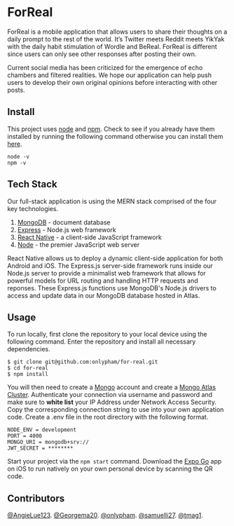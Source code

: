 # ForReal

ForReal is a mobile application that allows users to share their thoughts on a daily prompt to the rest of the world. It’s Twitter meets Reddit meets YikYak with the daily habit stimulation of Wordle and BeReal. ForReal is different since users can only see other responses after posting their own.

Current social media has been criticized for the emergence of echo chambers and filtered realities. We hope our application can help push users to develop their own original opinions before interacting with other posts.

## Install

This project uses [node](http://nodejs.org) and [npm](https://npmjs.com). Check to see if you already have them installed by running the following command otherwise you can install them [here](https://docs.npmjs.com/downloading-and-installing-node-js-and-npm).

```
node -v
npm -v
```

## Tech Stack

Our full-stack application is using the MERN stack comprised of the four key technologies.

1. [MongoDB](https://www.mongodb.com/docs/) - document database
2. [Express](https://expressjs.com/) - Node.js web framework
3. [React Native](https://reactnative.dev/docs/getting-started) - a client-side JavaScript framework
4. [Node](https://nodejs.org/en/docs/) - the premier JavaScript web server

React Native allows us to deploy a dynamic client-side application for both Android and iOS. The Express.js server-side framework runs inside our Node.js server to provide a minimalist web framework that allows for powerful models for URL routing and handling HTTP requests and reponses. These Express.js functions use MongoDB's Node.js drivers to access and update data in our MongoDB database hosted in Atlas.

## Usage

To run locally, first clone the repository to your local device using the following command. Enter the repository and install all necessary dependencies.

```
$ git clone git@github.com:onlypham/for-real.git
$ cd for-real
$ npm install
```

You will then need to create a [Mongo](https://www.mongodb.com/) account and create a [Mongo Atlas Cluster](https://docs.atlas.mongodb.com/getting-started/). Authenticate your connection via username and password and make sure to **white list** your IP Address under Network Access Security. Copy the corresponding connection string to use into your own application code. Create a .env file in the root directory with the following format.

```
NODE_ENV = development
PORT = 4000
MONGO_URI = mongodb+srv://
JWT_SECRET = ********
```

Start your project via the `npm start` command. Download the [Expo Go](https://expo.dev/client) app on iOS to run natively on your own personal device by scanning the QR code.

## Contributors

[@AngieLue123](https://github.com/AngieLue123).
[@Georgema20](https://github.com/Georgema20).
[@onlypham](https://github.com/onlypham).
[@samuelli27](https://github.com/samuelli27).
[@tmag1](https://github.com/tmag1).